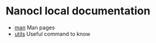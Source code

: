 # Nanocl local documentation

- [man](./man/) Man pages
- [utils](./utils.md) Useful command to know
